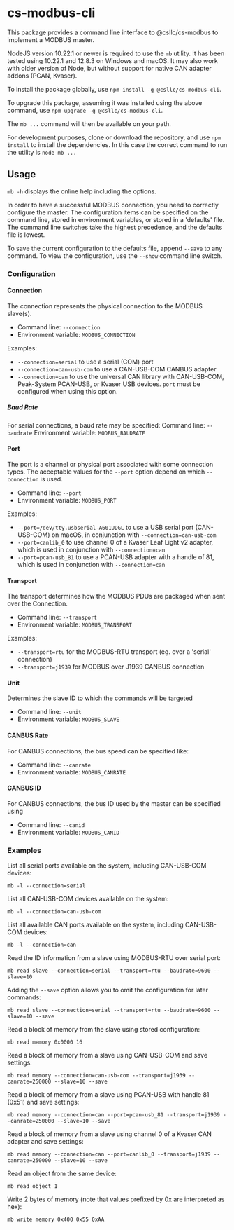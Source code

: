 # cs-modbus-cli

This package provides a command line interface to @csllc/cs-modbus to implement a MODBUS master. 

NodeJS version 10.22.1 or newer is required to use the `mb` utility. It has been tested using 10.22.1 and 12.8.3 on Windows and macOS. It may also work with older version of Node, but without support for native CAN adapter addons (PCAN, Kvaser).

To install the package globally, use 
`npm install -g @csllc/cs-modbus-cli`.

To upgrade this package, assuming it was installed using the above command, use `npm upgrade -g @csllc/cs-modbus-cli`.

The `mb ...` command will then be available on your path. 

For development purposes, clone or download the repository, and use
`npm install`
to install the dependencies.
In this case the correct command to run the utility is `node mb ...`

## Usage

`mb -h` displays the online help including the options.

In order to have a successful MODBUS connection, you need to correctly configure the master.  The configuration items can be specified on the command line, stored in environment variables, or stored in a 'defaults' file.  The command line switches take the highest precedence, and the defaults file is lowest.

To save the current configuration to the defaults file, append `--save` to any command.  To view the configuration, use the `--show` command line switch.

### Configuration

#### Connection 
The connection represents the physical connection to the MODBUS slave(s).
 - Command line:  `--connection`
 - Environment variable: `MODBUS_CONNECTION`

Examples:
 - `--connection=serial` to use a serial (COM) port
 - `--connection=can-usb-com` to use a CAN-USB-COM CANBUS adapter
 - `--connection=can` to use the universal CAN library with CAN-USB-COM, Peak-System PCAN-USB, or Kvaser USB devices. `port` must be configured when using this option.

##### Baud Rate
For serial connections, a baud rate may be specified:
Command line:  `--baudrate`
Environment variable: `MODBUS_BAUDRATE`


#### Port
The port is a channel or physical port associated with some connection types. The acceptable values for the `--port` option depend on which `--connection` is used.
 - Command line: `--port`
 - Environment variable: `MODBUS_PORT`
 
Examples:
 - `--port=/dev/tty.usbserial-A601UDGL` to use a USB serial port (CAN-USB-COM) on macOS, in conjunction with `--connection=can-usb-com`
 - `--port=canlib_0` to use channel 0 of a Kvaser Leaf Light v2 adapter, which is used in conjunction with `--connection=can`
 - `--port=pcan-usb_81` to use a PCAN-USB adapter with a handle of 81, which is used in conjunction with `--connection=can`

#### Transport
The transport determines how the MODBUS PDUs are packaged when sent over the Connection.
 - Command line:  `--transport`
 - Environment variable: `MODBUS_TRANSPORT`

Examples: 
 - `--transport=rtu` for the MODBUS-RTU transport (eg. over a 'serial' connection)
 - `--transport=j1939` for MODBUS over J1939 CANBUS connection

#### Unit
Determines the slave ID to which the commands will be targeted
 - Command line:  `--unit`
 - Environment variable: `MODBUS_SLAVE`

#### CANBUS Rate
For CANBUS connections, the bus speed can be specified like:

 - Command line:  `--canrate`
 - Environment variable: `MODBUS_CANRATE`

#### CANBUS ID
For CANBUS connections, the bus ID used by the master can be specified using

 - Command line:  `--canid`
 - Environment variable: `MODBUS_CANID`

### Examples

List all serial ports available on the system, including CAN-USB-COM devices:

`mb -l --connection=serial`

List all CAN-USB-COM devices available on the system:

`mb -l --connection=can-usb-com`

List all available CAN ports available on the system, including CAN-USB-COM devices:

`mb -l --connection=can`

Read the ID information from a slave using MODBUS-RTU over serial port:

`mb read slave --connection=serial --transport=rtu --baudrate=9600 --slave=10`

Adding the `--save` option allows you to omit the configuration for later commands:

`mb read slave --connection=serial --transport=rtu --baudrate=9600 --slave=10 --save`


Read a block of memory from the slave using stored configuration:

`mb read memory 0x0000 16`

Read a block of memory from a slave using CAN-USB-COM and save settings:

`mb read memory --connection=can-usb-com --transport=j1939 --canrate=250000 --slave=10 --save`

Read a block of memory from a slave using PCAN-USB with handle 81 (0x51) and save settings:

`mb read memory --connection=can --port=pcan-usb_81 --transport=j1939 --canrate=250000 --slave=10 --save`

Read a block of memory from a slave using channel 0 of a Kvaser CAN adapter and save settings:

`mb read memory --connection=can --port=canlib_0 --transport=j1939 --canrate=250000 --slave=10 --save`

Read an object from the same device:

`mb read object 1`

Write 2 bytes of memory (note that values prefixed by 0x are interpreted as hex):

`mb write memory 0x400 0x55 0xAA`


